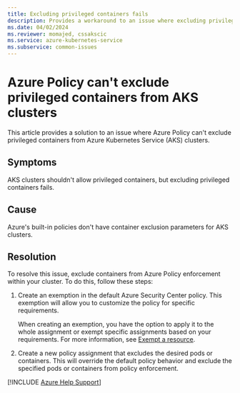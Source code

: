 ```yaml
---
title: Excluding privileged containers fails
description: Provides a workaround to an issue where excluding privileged containers fails.
ms.date: 04/02/2024
ms.reviewer: momajed, cssakscic 
ms.service: azure-kubernetes-service
ms.subservice: common-issues
---
```

# Azure Policy can't exclude privileged containers from AKS clusters

This article provides a solution to an issue where Azure Policy can't exclude privileged containers from Azure Kubernetes Service (AKS) clusters.

## Symptoms

AKS clusters shouldn't allow privileged containers, but excluding privileged containers fails.

## Cause

Azure's built-in policies don't have container exclusion parameters for AKS clusters.

## Resolution

To resolve this issue, exclude containers from Azure Policy enforcement within your cluster. To do this, follow these steps:

1. Create an exemption in the default Azure Security Center policy. This exemption will allow you to customize the policy for specific requirements. 

   When creating an exemption, you have the option to apply it to the whole assignment or exempt specific assignments based on your requirements. For more information, see [Exempt a resource](/azure/defender-for-cloud/exempt-resource).

2. Create a new policy assignment that excludes the desired pods or containers. This will override the default policy behavior and exclude the specified pods or containers from policy enforcement. 

[!INCLUDE [Azure Help Support](../../includes/azure-help-support.md)]
